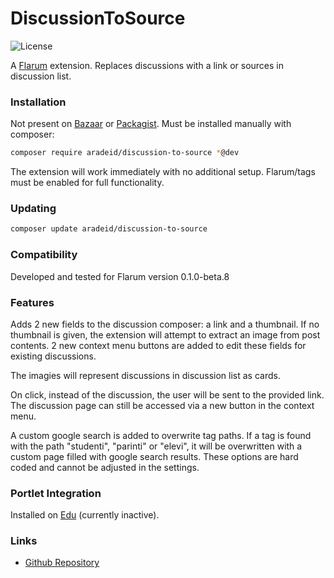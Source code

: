 # DiscussionToSource

![License](https://img.shields.io/badge/license-MIT-blue.svg)

A [Flarum](http://flarum.org) extension. Replaces discussions with a link or sources in discussion list.

### Installation

Not present on [Bazaar](https://discuss.flarum.org/d/5151-flagrow-bazaar-the-extension-marketplace) or [Packagist](https://packagist.org/). Must be installed manually with composer:

```sh
composer require aradeid/discussion-to-source *@dev
```
The extension will work immediately with no additional setup. Flarum/tags must be enabled for full functionality.

### Updating

```sh
composer update aradeid/discussion-to-source
```

### Compatibility
Developed and tested for Flarum version 0.1.0-beta.8

### Features
Adds 2 new fields to the discussion composer: a link and a thumbnail. If no thumbnail is given, the extension will attempt to extract an image from post contents. 2 new context menu buttons are added to edit these fields for existing discussions.

The imagies will represent discussions in discussion list as cards. 

On click, instead of the discussion, the user will be sent to the provided link. The discussion page can still be accessed via a new button in the context menu.

A custom google search is added to overwrite tag paths. If a tag is found with the path "studenti", "parinti" or "elevi", it will be overwritten with a custom page filled with google search results. These options are hard coded and cannot be adjusted in the settings.

### Portlet Integration
Installed on [Edu](https://edu.emoldova.org/) (currently inactive).

### Links

- [Github Repository](https://github.com/Aradeid/discussion-to-source)

